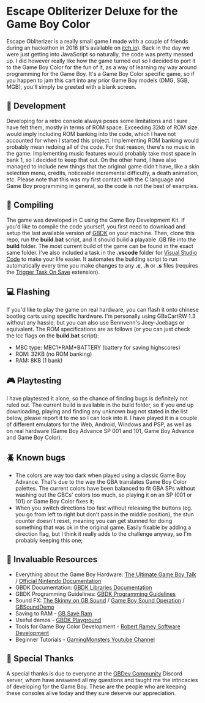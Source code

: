 # Escape Obliterizer Deluxe for the Game Boy Color
Escape Obliterizer is a really small game I made with a couple of friends during an hackathon in 2016 (it's available on [itch.io](https://9studios.itch.io/escape-obliterizer)). Back in the day we were just getting into JavaScript so naturally, the code was pretty messed up. I did however really like how the game turned out so I decided to port it to the Game Boy Color for the fun of it, as a way of learning my way around programming for the Game Boy. It's a Game Boy Color specific game, so if you happen to jam this cart into any prior Game Boy models (DMG, SGB, MGB), you'll simply be greeted with a blank screen.

## :hammer: Development
Developing for a retro console always poses some limitations and I sure have felt them, mostly in terms of ROM space. Exceeding 32kb of ROM size would imply including ROM banking into the code, which I have not accounted for when I started this project. Implementing ROM banking would probably mean redoing all of the code. For that reason, there's no music in the game. Implementing music features would probably take most space in bank 1, so I decided to keep that out. On the other hand, I have also managed to include new things that the original game didn't have, like a skin selection menu, credits, noticeable incremental difficulty, a death animation, etc. Please note that this was my first contact with the C language and Game Boy programming in general, so the code is not the best of examples. 

## :file_folder: Compiling
The game was developed in C using the Game Boy Development Kit. If you'd like to compile the code yourself, you first need to download and setup the last available version of [GBDK](http://gbdk.sourceforge.net/) on your machine. Then, clone this repo, run the **build.bat** script, and it should build a playable .GB file into the **build** folder. The most current build of the game can be found in the exact same folder. I've also included a task in the **.vscode** folder for [Visual Studio Code](https://code.visualstudio.com/) to make your life easier. It automates the building script to run automatically every time you make changes to any **.c**, **.h** or **.s** files (requires the [Trigger Task On Save](https://marketplace.visualstudio.com/items?itemName=Gruntfuggly.triggertaskonsave) extension). 

## :computer: Flashing
If you'd like to play the game on real hardware, you can flash it onto chinese bootleg carts using specific hardware. I'm personally using GBxCartRW 1.3 without any hassle, but you can also use Bennvenn's Joey-Joebags or equivalent. The ROM specifications are as follows (or you can just check the lcc flags on the **build.bat** script):

- MBC type: MBC1+RAM+BATTERY (battery for saving highscores)
- ROM: 32KB (no ROM banking)
- RAM: 8KB (1 bank)

## :video_game: Playtesting
I have playtested it alone, so the chance of finding bugs is definitely not ruled out. The current build is available in the build folder, so if you end up downloading, playing and finding any unknown bug not stated in the list below, please report it to me so I can look into it. I have played it in a couple of different emulators for the Web, Android, Windows and PSP, as well as on real hardware (Game Boy Advance SP 001 and 101, Game Boy Advance and Game Boy Color).

## :beetle: Known bugs
- The colors are way too dark when played using a classic Game Boy Advance. That's due to the way the GBA translates Game Boy Color palettes. The current colors have been balanced to fit GBA SPs without washing out the GBCs' colors too much, so playing it on an SP (001 or 101) or Game Boy Color fixes it;
- When you switch directions too fast without releasing the buttons (eg. you go from left to right but don't pass in the middle position), the stun counter doesn't reset, meaning you can get stunned for doing something that was ok in the original game. Easily fixable by adding a direction flag, but I think it really adds to the challenge anyway, so I'm probably keeping this one;

## :notebook_with_decorative_cover: Invaluable Resources
- Everything about the Game Boy Hardware: [The Ultimate Game Boy Talk](https://www.youtube.com/watch?v=HyzD8pNlpwI) / [Official Nintendo Documentation](https://ia801906.us.archive.org/19/items/GameBoyProgManVer1.1/GameBoyProgManVer1.1.pdf)
- GBDK Documentation: [GBDK Libraries Documentation](http://gbdk.sourceforge.net/doc/html/book01.html)
- GBDK Programming Guidelines: [GBDK Programming Guidelines](http://gbdk.sourceforge.net/guidelines.html)
- Sound FX: [The Skinny on GB Sound](https://github.com/bwhitman/pushpin/blob/master/src/gbsound.txt) / [Game Boy Sound Operation](https://gist.github.com/drhelius/3652407) / [GBSoundDemo](https://github.com/Zal0/GBSoundDemo/blob/master/sound.c)
- Saving to RAM - [GB Save Ram](http://www.devrs.com/gb/files/sram.txt)
- Useful demos - [GBDK Playground](https://github.com/mrombout/gbdk_playground)
- Tools for Game Boy Color Development - [Robert Ramey Software Development](http://rrsd.com/software_development/gameboy_development/)
- Beginner Tutorials - [GamingMonsters Youtube Channel](https://www.youtube.com/playlist?list=PLeEj4c2zF7PaFv5MPYhNAkBGrkx4iPGJo)

## :beers: Special Thanks
A special thanks is due to everyone at the [GBDev Community](https://github.com/gbdev/awesome-gbdev) Discord server, whom have answered all my questions and taught me the intricacies of developing for the Game Boy. These are the people who are keeping these consoles alive today and they sure deserve our appreciation.
